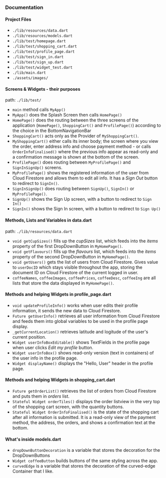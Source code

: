 ### Documentation 

#### Project Files

- `./lib/resources/data.dart`
- `./lib/resources/models.dart`
- `./lib/test/homepage.dart`
- `./lib/test/shopping_cart.dart`
- `./lib/test/profile_page.dart`
- `./lib/test/sign_in.dart`
- `./lib/test/sign_up.dart`
- `./lib/test/widget_test.dart`
- `./lib/main.dart`
- `./assets/images/` 
#### Screens & Widgets - their purposes

path: `./lib/test/`
- `main` method calls `MyApp()`
- `MyApp()` does the Splash Screen then calls `HomePage()`
- `HomePage()` does the routing between the three screens of the application (`HomePage()`, `ShoppingCart()` and `ProfilePage()`) according to the choice in the BottomNavigationBar
- `ShoppingCart()` acts only as the Provider of `MyShoppingCart()`. 
- `MyShoppingCart()` either calls its inner body; the screen where you view the order, enter address info and choose payment method - or calls `OrderInfoFinalised()` where the previous info appear as read-only 
and a confirmation message is shown at the bottom of the screen.
- `ProfilePage()` does routing between `MyProfilePage()` and `SignInSignUp()` screens. 
- `MyProfilePage()` shows the registered information of the user from Cloud Firestore and allows them to edit all info. 
It has a _Sign Out_ button to redirect to `SignIn()`.
- `SignInSignUp()` does routing between `SignUp()`, `SignIn()` or `MyProfilePage()`.
- `SignUp()` shows the Sign Up screen, with a button to redirect to `Sign In()`
- `SignIn()` shows the Sign In screen, with a button to redirect to `Sign Up()`

#### Methods, Lists and Variables in data.dart

path: `./lib/resources/data.dart`

- `void getCupSizes()` fills up the _cupSizes_ list, which feeds into the _items_ property of the first DropDownButton in `MyHomePage()`. 
- `void getFlavours()` fills up the _flavours_ list, which feeds into the _items_ property of the second DropDownButton in `MyHomePage()`.
- `void getUsers()` gets the list of users from Cloud Firestore. Gives value to `userDocID` which stays visible throughout the app, storing the document ID on Cloud Firestore of the current logged in user.
- `coffeeNames`, `coffeeImages`, `coffeePrices`, `coffeeDesc`, `coffeeIng` are all lists that store the data displayed in `MyHomePage()`.

#### Methods and helping Widgets in profile_page.dart

- `void updateProfileInfo()` works when user edits their profile information,
it sends the new data to Cloud Firestore.
- `Future getUserInfo()` retrieves all user information from Cloud Firestore and feeds them into global variables to be used in the profile page display.
- `_getCurrentLocation()` retrieves latitude and logitude of the user's current position. 
- `Widget userInfoBoxEditable()` shows TextFields in the profile page when user clicks _Edit my profile_ button.
- `Widget userInfoBox()` shows read-only version (text in containers) of the user info in the profile page.
- `Widget displayName()` displays the "Hello, User" header in the profile page.

#### Methods and helping Widgets in shopping_cart.dart

- `Future getOrderList()` retrieves the list of orders from Cloud Firestore and puts them in _orders_ list.
- `Stateful Widget orderTiles()` displays the order listview in the very top of the shopping cart screen, with the quantity buttons.
- `Stateful Widget OrderInfoFinalised()` is the state of the shopping cart after all information is submitted. It is a read-only view of the payment method, the address, the orders, and shows a confirmation text at the bottom.

#### What's inside models.dart

- `dropDownButtonDecoration` is a variable that stores the decoration for the DropDownButtons
- `Widget coffeeButton` builds buttons of the same styling across the app. 
- `curvedEdge` is a variable that stores the decoration of the curved-edge Container that I like.